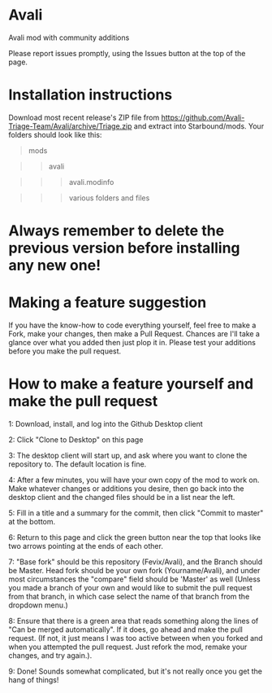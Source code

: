 # Avali
Avali mod with community additions

Please report issues promptly, using the Issues button at the top of the page. 

# Installation instructions
Download most recent release's ZIP file from  https://github.com/Avali-Triage-Team/Avali/archive/Triage.zip and extract into Starbound/mods. Your folders should look like this: 

>mods

>>avali 

>>>avali.modinfo 

>>>various folders and files 

# Always remember to delete the previous version before installing any new one!

# Making a feature suggestion
If you have the know-how to code everything yourself, feel free to make a Fork, make your changes, then make a Pull Request. Chances are I'll take a glance over what you added then just plop it in.
Please test your additions before you make the pull request.

# How to make a feature yourself and make the pull request
1: Download, install, and log into the Github Desktop client

2: Click "Clone to Desktop" on this page

3: The desktop client will start up, and ask where you want to clone the repository to. The default location is fine.

4: After a few minutes, you will have your own copy of the mod to work on. Make whatever changes or additions you desire, then go back into the desktop client and the changed files should be in a list near the left. 

5: Fill in a title and a summary for the commit, then click "Commit to master" at the bottom.

6: Return to this page and click the green button near the top that looks like two arrows pointing at the ends of each other.

7: "Base fork" should be this repository (Fevix/Avali), and the Branch should be Master. Head fork should be your own fork (Yourname/Avali), and under most circumstances the "compare" field should be 'Master' as well (Unless you made a branch of your own and would like to submit the pull request from that branch, in which case select the name of that branch from the dropdown menu.)

8: Ensure that there is a green area that reads something along the lines of "Can be merged automatically". If it does, go ahead and make the pull request. (If not, it just means I was too active between when you forked and when you attempted the pull request. Just refork the mod, remake your changes, and try again.).

9: Done! Sounds somewhat complicated, but it's not really once you get the hang of things!
